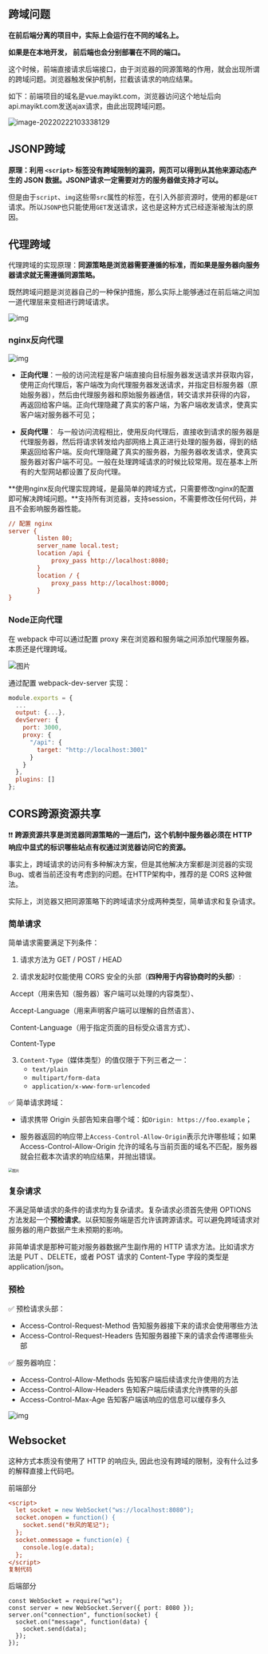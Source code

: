 

## 跨域问题

**在前后端分离的项目中，实际上会运行在不同的域名上。**

**如果是在本地开发， 前后端也会分别部署在不同的端口。**



这个时候，前端直接请求后端接口，由于浏览器的同源策略的作用，就会出现所谓的跨域问题。浏览器触发保护机制，拦截该请求的响应结果。



如下：前端项目的域名是vue.mayikt.com，浏览器访问这个地址后向api.mayikt.com发送ajax请求，由此出现跨域问题。

![image-20220222103338129](C:\Users\64554\AppData\Roaming\Typora\typora-user-images\image-20220222103338129.png)







## JSONP跨域

**原理：利用 `<script>` 标签没有跨域限制的漏洞，网页可以得到从其他来源动态产生的 JSON 数据。JSONP请求一定需要对方的服务器做支持才可以。**

但是由于`script`、`img`这些带`src`属性的标签，在引入外部资源时，使用的都是`GET`请求。所以`JSONP`也只能使用`GET`发送请求，这也是这种方式已经逐渐被淘汰的原因。



## 代理跨域

代理跨域的实现原理：**同源策略是浏览器需要遵循的标准，而如果是服务器向服务器请求就无需遵循同源策略。**

既然跨域问题是浏览器自己的一种保护措施，那么实际上能够通过在前后端之间加一道代理层来变相进行跨域请求。

![img](https://p1-jj.byteimg.com/tos-cn-i-t2oaga2asx/gold-user-assets/2019/1/17/1685c5bed77e7788~tplv-t2oaga2asx-watermark.awebp)



### nginx反向代理

![img](https://p1-jj.byteimg.com/tos-cn-i-t2oaga2asx/gold-user-assets/2020/3/22/170ffd97d0b1cf15~tplv-t2oaga2asx-zoom-in-crop-mark:1304:0:0:0.awebp)

+ **正向代理**：一般的访问流程是客户端直接向目标服务器发送请求并获取内容，使用正向代理后，客户端改为向代理服务器发送请求，并指定目标服务器（原始服务器），然后由代理服务器和原始服务器通信，转交请求并获得的内容，再返回给客户端。正向代理隐藏了真实的客户端，为客户端收发请求，使真实客户端对服务器不可见；

  

+ **反向代理**： 与一般访问流程相比，使用反向代理后，直接收到请求的服务器是代理服务器，然后将请求转发给内部网络上真正进行处理的服务器，得到的结果返回给客户端。反向代理隐藏了真实的服务器，为服务器收发请求，使真实服务器对客户端不可见。一般在处理跨域请求的时候比较常用。现在基本上所有的大型网站都设置了反向代理。

  



**使用nginx反向代理实现跨域，是最简单的跨域方式，只需要修改nginx的配置即可解决跨域问题。**支持所有浏览器，支持session，不需要修改任何代码，并且不会影响服务器性能。



```ini
// 配置 nginx
server {
        listen 80;
        server_name local.test;
        location /api {
            proxy_pass http://localhost:8080;
        }
        location / {
            proxy_pass http://localhost:8000;
        }
}
```





### Node正向代理

在 webpack 中可以通过配置 proxy 来在浏览器和服务端之间添加代理服务器。本质还是代理跨域。

![图片](https://mmbiz.qpic.cn/mmbiz_png/TdGLaSU675g4DAZVKvyibzSibMa3kMOspnV0aLvp2Eu5E9VkvEuf4ZdNXO1tK0Nchib9rBt9651q8ZCqkmaRmCicSA/640?wx_fmt=png&tp=webp&wxfrom=5&wx_lazy=1&wx_co=1)

通过配置 webpack-dev-server 实现：

```js
module.exports = {
  ...
  output: {...},
  devServer: {
    port: 3000,
    proxy: {
      "/api": {
        target: "http://localhost:3001"
      }
    }
  },
  plugins: []
};
```



## CORS跨源资源共享

:heavy_exclamation_mark::heavy_exclamation_mark: **跨源资源共享是浏览器同源策略的一道后门，这个机制中服务器必须在 HTTP 响应中显式的标识哪些站点有权通过浏览器访问它的资源。**

事实上，跨域请求的访问有多种解决方案，但是其他解决方案都是浏览器的实现 Bug、或者当前还没有考虑到的问题。在HTTP架构中，推荐的是 CORS 这种做法。

实际上，浏览器又把同源策略下的跨域请求分成两种类型，简单请求和复杂请求。

### **简单请求**

简单请求需要满足下列条件：

1. 请求方法为 GET / POST / HEAD

2. 请求发起时仅能使用 CORS 安全的头部（**四种用于内容协商时的头部**）: 

​		Accept（用来告知（服务器）客户端可以处理的内容类型）、

​		Accept-Language（用来声明客户端可以理解的自然语言）、

​		Content-Language（用于指定页面的目标受众语言方式）、

​		Content-Type

3. `Content-Type`（媒体类型）的值仅限于下列三者之一：
   - `text/plain`
   - `multipart/form-data`
   - `application/x-www-form-urlencoded`



:white_check_mark: 简单请求跨域：

+ 请求携带 Origin 头部告知来自哪个域：如`Origin: https://foo.example`；

+ 服务器返回的响应带上` Access-Control-Allow-Origin `表示允许哪些域；如果 Access-Control-Allow-Origin 允许的域名与当前页面的域名不匹配，服务器就会拦截本次请求的响应结果，并抛出错误。

<img src="https://mmbiz.qpic.cn/mmbiz_png/TdGLaSU675g4DAZVKvyibzSibMa3kMOspnfXZ8x7UDBCzYVMlJ8sETayDz7Lib3Opcicek9b5z1vC0qfiaZWj8VmRzA/640?wx_fmt=png&tp=webp&wxfrom=5&wx_lazy=1&wx_co=1" alt="图片" style="zoom: 50%;" />





### 复杂请求

不满足简单请求的条件的请求均为复杂请求。复杂请求必须首先使用 OPTIONS 方法发起一个**预检请求**。以获知服务端是否允许该跨源请求。可以避免跨域请求对服务器的用户数据产生未预期的影响。



非简单请求是那种可能对服务器数据产生副作用的 HTTP 请求方法。比如请求方法是 PUT 、DELETE，或者 POST 请求的 Content-Type 字段的类型是 application/json。

### 预检

:white_check_mark: 预检请求头部：

+ Access-Control-Request-Method 告知服务器接下来的请求会使用哪些方法
+ Access-Control-Request-Headers 告知服务器接下来的请求会传递哪些头部

:white_check_mark: 服务器响应：

+ Access-Control-Allow-Methods 告知客户端后续请求允许使用的方法
+ Access-Control-Allow-Headers 告知客户端后续请求允许携带的头部
+ Access-Control-Max-Age 告知客户端该响应的信息可以缓存多久

![img](https://developer.mozilla.org/en-US/docs/Web/HTTP/CORS/preflight_correct.png)





## Websocket

这种方式本质没有使用了 HTTP 的响应头, 因此也没有跨域的限制，没有什么过多的解释直接上代码吧。

前端部分

```ini
<script>
  let socket = new WebSocket("ws://localhost:8080");
  socket.onopen = function() {
    socket.send("秋风的笔记");
  };
  socket.onmessage = function(e) {
    console.log(e.data);
  };
</script>
复制代码
```

后端部分

```vbscript
const WebSocket = require("ws");
const server = new WebSocket.Server({ port: 8080 });
server.on("connection", function(socket) {
  socket.on("message", function(data) {
    socket.send(data);
  });
});
```



